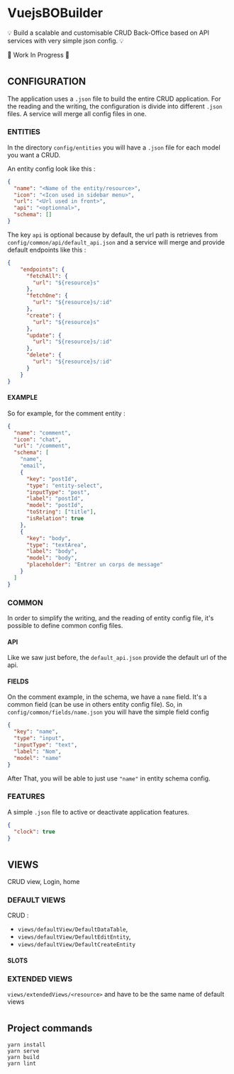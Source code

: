 # VuejsBOBuilder

💡 Build a scalable and customisable CRUD Back-Office based on API services with very simple json config. 💡

🚧 Work In Progress 🚧

#
## CONFIGURATION
The application uses a `.json` file to build the entire CRUD application. 
For the reading and the writing, the configuration is divide into different `.json` files.
A service will merge all config files in one.

### ENTITIES
In the directory `config/entities` you will have a `.json` file for each model you want a CRUD.

An entity config look like this :
```json
{
  "name": "<Name of the entity/resource>",
  "icon": "<Icon used in sidebar menu>",
  "url": "<Url used in front>",
  "api": "<optionnal>",
  "schema": []
}
```

The key `api` is optional because by default, the url path is retrieves from `config/common/api/default_api.json` 
and a service will merge and provide default endpoints like this :
```json
{
    "endpoints": {
      "fetchAll": {
        "url": "${resource}s"
      },
      "fetchOne": {
        "url": "${resource}s/:id"
      },
      "create": {
        "url": "${resource}s"
      },
      "update": {
        "url": "${resource}s/:id"
      },
      "delete": {
        "url": "${resource}s/:id"
      }
    }
}
```

#### EXAMPLE
So for example, for the comment entity :

```json
{
  "name": "comment",
  "icon": "chat",
  "url": "/comment",
  "schema": [
    "name",
    "email",
    { 
      "key": "postId",
      "type": "entity-select",
      "inputType": "post",
      "label": "postId",
      "model": "postId",
      "toString": ["title"],
      "isRelation": true
    },
    {
      "key": "body",
      "type": "textArea",
      "label": "body",
      "model": "body",
      "placeholder": "Entrer un corps de message"
    }
  ]
}
```

### COMMON
In order to simplify the writing, and the reading of entity config file,
it's possible to define common config files.

#### API
Like we saw just before, the `default_api.json` provide the default url of the api.
 
#### FIELDS
On the comment example, in the schema, we have a `name` field. 
It's a common field (can be use in others entity config file). 
So, in `config/common/fields/name.json` you will have the simple field config
```json
{
  "key": "name",
  "type": "input",
  "inputType": "text",
  "label": "Nom",
  "model": "name"
}
```
After That, you will be able to just use `"name"` in entity schema config.

### FEATURES
A simple `.json` file to active or deactivate application features.
```json
{
  "clock": true
}
```

#
## VIEWS
CRUD view, Login, home
### DEFAULT VIEWS
CRUD :
* `views/defaultView/DefaultDataTable`,
* `views/defaultView/DefaultEditEntity`,
* `views/defaultView/DefaultCreateEntity`

#### SLOTS

### EXTENDED VIEWS
`views/extendedViews/<resource>`
and have to be the same name of default views

#
## Project commands
```
yarn install
yarn serve
yarn build
yarn lint
```